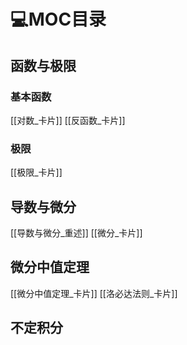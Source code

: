 # 💻MOC目录
## 函数与极限
### 基本函数
[[对数_卡片]]
[[反函数_卡片]]
### 极限
[[极限_卡片]]
## 导数与微分
[[导数与微分_重述]]
[[微分_卡片]]
## 微分中值定理
[[微分中值定理_卡片]]
[[洛必达法则_卡片]]
## 不定积分
